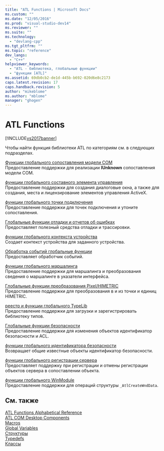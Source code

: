 ```yaml
---
title: "ATL Functions | Microsoft Docs"
ms.custom: ""
ms.date: "12/05/2016"
ms.prod: "visual-studio-dev14"
ms.reviewer: ""
ms.suite: ""
ms.technology: 
  - "devlang-cpp"
ms.tgt_pltfrm: ""
ms.topic: "reference"
dev_langs: 
  - "C++"
helpviewer_keywords: 
  - "ATL - библиотека, глобальные функции"
  - "функции [ATL]"
ms.assetid: 69db0cb2-de1d-445b-b692-020d6e8c2173
caps.latest.revision: 17
caps.handback.revision: 5
author: "mikeblome"
ms.author: "mblome"
manager: "ghogen"
---
```

# ATL Functions
[!INCLUDE[vs2017banner](../../assembler/inline/includes/vs2017banner.md)]

Чтобы найти функция библиотеки ATL по категориям см. в следующих подразделах.  
  
 [Функции глобального сопоставления модели COM](../../atl/reference/com-map-global-functions.md)  
 Предоставление поддержки для реализации **IUnknown** сопоставления модели COM.  
  
 [функции глобального составного элемента управления](../../atl/reference/composite-control-global-functions.md)  
 Предоставление поддержки для создания диалоговые окна, а также для создания, места и лицензирование элементов управления ActiveX.  
  
 [функции глобального точки подключения](../Topic/Connection%20Point%20Global%20Functions.md)  
 Предоставление поддержки для точек подключения и утоните сопоставления.  
  
 [Глобальные функции отладки и отчетов об ошибках](../../atl/reference/debugging-and-error-reporting-global-functions.md)  
 Предоставляет полезный средства отладки и трассировки.  
  
 [функции глобального контекста устройства](../../atl/reference/device-context-global-functions.md)  
 Создает контекст устройства для заданного устройства.  
  
 [Обработка событий глобальные функции](../../atl/reference/event-handling-global-functions.md)  
 Предоставляет обработчик событий.  
  
 [функции глобального маршалинга](../Topic/Marshaling%20Global%20Functions.md)  
 Предоставление поддержки для маршалинга и преобразования сведения о маршалинге в указатели интерфейса.  
  
 [Глобальные функции преобразования Pixel\/HIMETRIC](../../atl/reference/pixel-himetric-conversion-global-functions.md)  
 Предоставление поддержки для преобразования в и из точки и единиц HIMETRIC.  
  
 [реестр и функции глобального TypeLib](../../atl/reference/registry-and-typelib-global-functions.md)  
 Предоставление поддержки для загрузки и зарегистрировать библиотеку типов.  
  
 [Глобальные функции безопасности](../../atl/reference/security-global-functions.md)  
 Предоставление поддержки для изменения объектов идентификатор безопасности и ACL.  
  
 [функции глобального идентификатора безопасности](../../atl/reference/security-identifier-global-functions.md)  
 Возвращает общие известные объекты идентификатор безопасности.  
  
 [функции глобального регистрации сервера](../../atl/reference/server-registration-global-functions.md)  
 Предоставляет поддержку при регистрации и отмены регистрации объектов сервера в сопоставлении объекта.  
  
 [функции глобального WinModule](../../atl/reference/winmodule-global-functions.md)  
 Предоставление поддержки для операций структуры `_AtlCreateWndData`.  
  
## См. также  
 [ATL Functions Alphabetical Reference](../Topic/ATL%20Functions%20Alphabetical%20Reference.md)   
 [ATL COM Desktop Components](../../atl/atl-com-desktop-components.md)   
 [Macros](../../atl/reference/atl-macros.md)   
 [Global Variables](../Topic/ATL%20Global%20Variables.md)   
 [Структуры](../../atl/reference/atl-structures.md)   
 [Typedefs](../../atl/reference/atl-typedefs.md)   
 [Классы](../../atl/reference/atl-classes.md)
